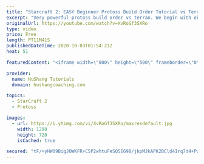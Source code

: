 ```yaml
---
title: "Starcraft 2: EASY Beginner Protoss Build Order Tutorial vs Terran [2021]"
excerpt: "Very powerful protoss build order vs terran. We begin with observers for scouting, blink for helping to defend terran early pressures and then transition into a formidable colossus/chargelot army which should safely get you to the mid-game phase!  0:00 Intro 0:56 Protoss Build Order vs Terran | Opening"
originalUrl: https://youtube.com/watch?v=XvRoGf3SXRo
type: video
price: Free
length: PT11M41S
publishedDateTime: 2020-10-03T01:54:21Z
heat: 51

featuredContent: "<iframe width=\"800\" height=\"500\" frameborder=\"0\" src=\"https://www.youtube.com/embed/XvRoGf3SXRo\" allow=\"accelerometer; autoplay; encrypted-media; gyroscope; picture-in-picture\" allowfullscreen></iframe>"

provider:
  name: HuShang Tutorials
  domain: hushangcoaching.com

topics:
  - StarCraft 2
  - Protoss

images:
  - url: https://i.ytimg.com/vi/XvRoGf3SXRo/maxresdefault.jpg
    width: 1280
    height: 720
    isCached: true

secured: "tF/+yHW09BigJOWKFR+C5P2whtuFeSQ5E69B/jkpMJkAPK2BCld4Irq7d4+PwoMxWKF3TxmIgd++wggATgPmu21nAGb92dJfcu0aB1uXHPFK0z4tHTRjM5s1Ro2JmGJ2CR9vc4uGYqiTqARvQjT8tx3nj1i+RJiOVy9OjbX/ysIKQs8fq2WraKuZnm1pIEiyPSazz0G7bRRD7ukItlhU2nmolajYkaINcxiBhGtmbk7bEnrAHVf8Q9L0EXWyh8K7sWoZq3EvxRtAxDhGrJNykkbzJiaVjKtCjqRqDPRnLqlqWIrse46zcLPDPmBCjKRIJFXyHw4at+w6LdYL2b2u0Iqhp/on+qGZJDxq2dCxd216EsawfxQbi/R18qklMWm68NsGzbN8gWFc2B24JEaQ6mgxamYTcrS7yq4vWUJI/t4=;UqeY2nBf+P9a5vmgodzX6Q=="
---
```


